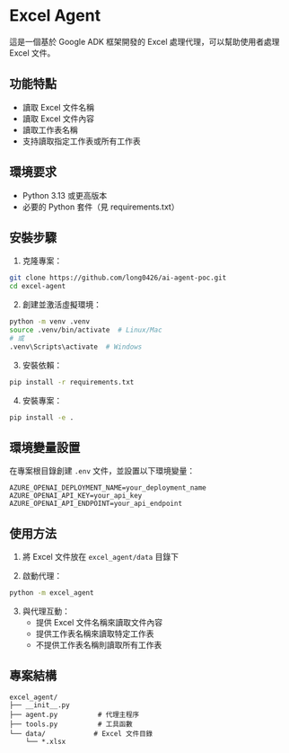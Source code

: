 # Excel Agent

這是一個基於 Google ADK 框架開發的 Excel 處理代理，可以幫助使用者處理 Excel 文件。

## 功能特點

- 讀取 Excel 文件名稱
- 讀取 Excel 文件內容
- 讀取工作表名稱
- 支持讀取指定工作表或所有工作表

## 環境要求

- Python 3.13 或更高版本
- 必要的 Python 套件（見 requirements.txt）

## 安裝步驟

1. 克隆專案：
```bash
git clone https://github.com/long0426/ai-agent-poc.git
cd excel-agent
```

2. 創建並激活虛擬環境：
```bash
python -m venv .venv
source .venv/bin/activate  # Linux/Mac
# 或
.venv\Scripts\activate  # Windows
```

3. 安裝依賴：
```bash
pip install -r requirements.txt
```

4. 安裝專案：
```bash
pip install -e .
```

## 環境變量設置

在專案根目錄創建 `.env` 文件，並設置以下環境變量：

```env
AZURE_OPENAI_DEPLOYMENT_NAME=your_deployment_name
AZURE_OPENAI_API_KEY=your_api_key
AZURE_OPENAI_API_ENDPOINT=your_api_endpoint
```

## 使用方法

1. 將 Excel 文件放在 `excel_agent/data` 目錄下

2. 啟動代理：
```bash
python -m excel_agent
```

3. 與代理互動：
   - 提供 Excel 文件名稱來讀取文件內容
   - 提供工作表名稱來讀取特定工作表
   - 不提供工作表名稱則讀取所有工作表

## 專案結構

```
excel_agent/
├── __init__.py
├── agent.py          # 代理主程序
├── tools.py          # 工具函數
└── data/            # Excel 文件目錄
    └── *.xlsx
```
